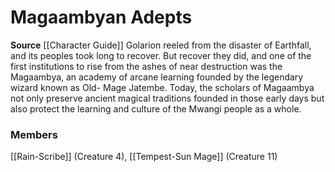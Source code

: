 ﻿---
creature_family: Magaambyan Adepts
id: '202'
name: Magaambyan Adepts
rarity: Common
source: '[[DATABASE/source/Character Guide|Character Guide]]'
trait: null
type: Creature Family

---
# Magaambyan Adepts

**Source** [[Character Guide]] 
Golarion reeled from the disaster of Earthfall, and its peoples took long to recover. But recover they did, and one of the first institutions to rise from the ashes of near destruction was the Magaambya, an academy of arcane learning founded by the legendary wizard known as Old- Mage Jatembe. Today, the scholars of Magaambya not only preserve ancient magical traditions founded in those early days but also protect the learning and culture of the Mwangi people as a whole.

### Members

[[Rain-Scribe]] (Creature 4), [[Tempest-Sun Mage]] (Creature 11)